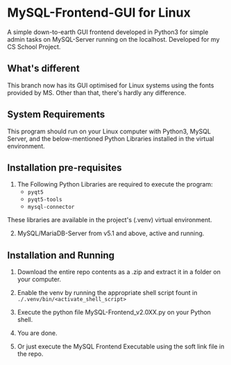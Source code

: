 # MySQL-Frontend-GUI for Linux

A simple down-to-earth GUI frontend developed in Python3 for simple admin tasks on MySQL-Server running on the localhost. Developed for my CS School Project.

## What's different

This branch now has its GUI optimised for Linux systems using the fonts provided by MS.
Other than that, there's hardly any difference.

## System Requirements

This program should run on your Linux computer with Python3, MySQL Server, and the below-mentioned Python Libraries installed in the virtual environment.

## Installation pre-requisites

1. The Following Python Libraries are required to execute the program:
    - `pyqt5`
    - `pyqt5-tools`
    - `mysql-connector`

These libraries are available in the project's (.venv) virtual environment.

2. MySQL/MariaDB-Server from v5.1 and above, active and running.

## Installation and Running

1. Download the entire repo contents as a .zip and extract it in a folder on your computer.
2. Enable the venv by running the appropriate shell script fount in `./.venv/bin/<activate_shell_script>`
3. Execute the python file MySQL-Frontend_v2.0XX.py on your Python shell.

4. You are done.

5. Or just execute the MySQL Frontend Executable using the soft link file in the repo.
